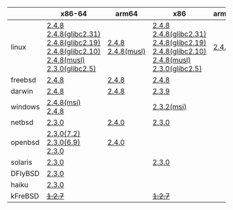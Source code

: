 ||x86-64|arm64|x86|armhf|ppc|sparc|armel|mipsbe|mipsel|alpha|ppc64le|
| --- | --- | --- | --- | --- | --- | --- | --- | --- | --- | --- | --- |
|linux|[2.4.8](https://github.com/roswell/sbcl_bin/releases/download/2.4.8/sbcl-2.4.8-x86-64-linux-binary.tar.bz2)<br />[2.4.8(glibc2.31)](https://github.com/roswell/sbcl_bin/releases/download/2.4.8/sbcl-2.4.8-x86-64-linux-glibc2.31-binary.tar.bz2)<br />[2.4.8(glibc2.19)](https://github.com/roswell/sbcl_bin/releases/download/2.4.8/sbcl-2.4.8-x86-64-linux-glibc2.19-binary.tar.bz2)<br />[2.4.8(glibc2.10)](https://github.com/roswell/sbcl_bin/releases/download/2.4.8/sbcl-2.4.8-x86-64-linux-glibc2.10-binary.tar.bz2)<br />[2.4.8(musl)](https://github.com/roswell/sbcl_bin/releases/download/2.4.8/sbcl-2.4.8-x86-64-linux-musl-binary.tar.bz2)<br />[2.3.0(glibc2.5)](https://github.com/roswell/sbcl_bin/releases/download/2.3.0/sbcl-2.3.0-x86-64-linux-glibc2.5-binary.tar.bz2)<br />|[2.4.8](https://github.com/roswell/sbcl_bin/releases/download/2.4.8/sbcl-2.4.8-arm64-linux-binary.tar.bz2)<br />[2.4.8(musl)](https://github.com/roswell/sbcl_bin/releases/download/2.4.8/sbcl-2.4.8-arm64-linux-musl-binary.tar.bz2)<br />|[2.4.8](https://github.com/roswell/sbcl_bin/releases/download/2.4.8/sbcl-2.4.8-x86-linux-binary.tar.bz2)<br />[2.4.8(glibc2.31)](https://github.com/roswell/sbcl_bin/releases/download/2.4.8/sbcl-2.4.8-x86-linux-glibc2.31-binary.tar.bz2)<br />[2.4.8(glibc2.19)](https://github.com/roswell/sbcl_bin/releases/download/2.4.8/sbcl-2.4.8-x86-linux-glibc2.19-binary.tar.bz2)<br />[2.4.8(glibc2.10)](https://github.com/roswell/sbcl_bin/releases/download/2.4.8/sbcl-2.4.8-x86-linux-glibc2.10-binary.tar.bz2)<br />[2.4.8(musl)](https://github.com/roswell/sbcl_bin/releases/download/2.4.8/sbcl-2.4.8-x86-linux-musl-binary.tar.bz2)<br />[2.3.0(glibc2.5)](https://github.com/roswell/sbcl_bin/releases/download/2.3.0/sbcl-2.3.0-x86-linux-glibc2.5-binary.tar.bz2)<br />|[2.4.7](https://github.com/roswell/sbcl_bin/releases/download/2.4.7/sbcl-2.4.7-armhf-linux-binary.tar.bz2)<br />|[2.3.0](https://github.com/roswell/sbcl_bin/releases/download/2.3.0/sbcl-2.3.0-ppc-linux-binary.tar.bz2)<br />|~~[1.0.28](https://github.com/roswell/sbcl_bin/releases/download/1.0.28/sbcl-1.0.28-sparc-linux-binary.tar.bz2)~~<br />|[2.3.0](https://github.com/roswell/sbcl_bin/releases/download/2.3.0/sbcl-2.3.0-armel-linux-binary.tar.bz2)<br />|~~[1.0.23](https://github.com/roswell/sbcl_bin/releases/download/1.0.23/sbcl-1.0.23-mips-linux-binary.tar.bz2)~~<br />|~~[1.0.28](https://github.com/roswell/sbcl_bin/releases/download/1.0.28/sbcl-1.0.28-mipsel-linux-binary.tar.bz2)~~<br />|~~[1.0.28](https://github.com/roswell/sbcl_bin/releases/download/1.0.28/sbcl-1.0.28-alpha-linux-binary.tar.bz2)~~<br />|~~[1.5.8](https://github.com/roswell/sbcl_bin/releases/download/1.5.8/sbcl-1.5.8-ppc64le-linux-binary.tar.bz2)~~<br />|
|freebsd|[2.4.8](https://github.com/roswell/sbcl_bin/releases/download/2.4.8/sbcl-2.4.8-x86-64-freebsd-binary.tar.bz2)<br />|[2.4.8](https://github.com/roswell/sbcl_bin/releases/download/2.4.8/sbcl-2.4.8-arm64-freebsd-binary.tar.bz2)<br />|[2.4.8](https://github.com/roswell/sbcl_bin/releases/download/2.4.8/sbcl-2.4.8-x86-freebsd-binary.tar.bz2)<br />|||||||||
|darwin|[2.4.8](https://github.com/roswell/sbcl_bin/releases/download/2.4.8/sbcl-2.4.8-x86-64-darwin-binary.tar.bz2)<br />|[2.4.8](https://github.com/roswell/sbcl_bin/releases/download/2.4.8/sbcl-2.4.8-arm64-darwin-binary.tar.bz2)<br />|[2.3.9](https://github.com/roswell/sbcl_bin/releases/download/2.3.9/sbcl-2.3.9-x86-darwin-binary.tar.bz2)<br />||~~[1.0.47](https://github.com/roswell/sbcl_bin/releases/download/1.0.47/sbcl-1.0.47-powerpc-darwin-binary.tar.bz2)~~<br />|||||||
|windows|[2.4.8(msi)](https://github.com/roswell/sbcl_bin/releases/download/2.4.8/sbcl-2.4.8-x86-64-windows-binary.msi)<br />[2.4.8](https://github.com/roswell/sbcl_bin/releases/download/2.4.8/sbcl-2.4.8-x86-64-windows-binary.tar.bz2)<br />||[2.3.2(msi)](https://github.com/roswell/sbcl_bin/releases/download/2.3.2/sbcl-2.3.2-x86-windows-binary.msi)<br />|||||||||
|netbsd|[2.3.0](https://github.com/roswell/sbcl_bin/releases/download/2.3.0/sbcl-2.3.0-x86-64-netbsd-binary.tar.bz2)<br />|[2.4.0](https://github.com/roswell/sbcl_bin/releases/download/2.4.0/sbcl-2.4.0-arm64-netbsd-binary.tar.bz2)<br />|[2.3.0](https://github.com/roswell/sbcl_bin/releases/download/2.3.0/sbcl-2.3.0-x86-netbsd-binary.tar.bz2)<br />||~~[1.0.23](https://github.com/roswell/sbcl_bin/releases/download/1.0.23/sbcl-1.0.23-powerpc-netbsd-binary.tar.bz2)~~<br />|||||||
|openbsd|[2.3.0(7.2)](https://github.com/roswell/sbcl_bin/releases/download/2.3.0/sbcl-2.3.0-x86-64-openbsd-7.2-binary.tar.bz2)<br />[2.3.0(6.9)](https://github.com/roswell/sbcl_bin/releases/download/2.3.0/sbcl-2.3.0-x86-64-openbsd-6.9-binary.tar.bz2)<br />[2.3.0](https://github.com/roswell/sbcl_bin/releases/download/2.3.0/sbcl-2.3.0-x86-64-openbsd-binary.tar.bz2)<br />|[2.4.0](https://github.com/roswell/sbcl_bin/releases/download/2.4.0/sbcl-2.4.0-arm64-openbsd-binary.tar.bz2)<br />||||||||||
|solaris|[2.3.0](https://github.com/roswell/sbcl_bin/releases/download/2.3.0/sbcl-2.3.0-x86-64-solaris-binary.tar.bz2)<br />||[2.3.0](https://github.com/roswell/sbcl_bin/releases/download/2.3.0/sbcl-2.3.0-x86-solaris-binary.tar.bz2)<br />|||[2.0.4](https://github.com/roswell/sbcl_bin/releases/download/2.0.4/sbcl-2.0.4-sparc-solaris-binary.tar.bz2)<br />||||||
|DFlyBSD|[2.3.0](https://github.com/roswell/sbcl_bin/releases/download/2.3.0/sbcl-2.3.0-x86-64-DFlyBSD-binary.tar.bz2)<br />|||||||||||
|haiku|[2.3.0](https://github.com/roswell/sbcl_bin/releases/download/2.3.0/sbcl-2.3.0-x86-64-haiku-binary.tar.bz2)<br />|||||||||||
|kFreBSD|~~[1.2.7](https://github.com/roswell/sbcl_bin/releases/download/1.2.7/sbcl-1.2.7-x86-64-debian-kfreebsd-binary.tar.bz2)~~<br />||~~[1.2.7](https://github.com/roswell/sbcl_bin/releases/download/1.2.7/sbcl-1.2.7-x86-debian-kfreebsd-binary.tar.bz2)~~<br />|||||||||
